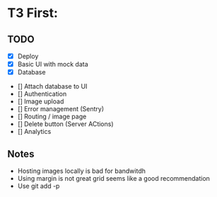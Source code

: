 # T3 First:

## TODO

- [x] Deploy
- [x] Basic UI with mock data
- [x] Database
- [] Attach database to UI
- [] Authentication
- [] Image upload
- [] Error management (Sentry)
- [] Routing / image page
- [] Delete button (Server ACtions)
- [] Analytics

## Notes

- Hosting images locally is bad for bandwitdh
- Using margin is not great grid seems like a good recommendation
- Use git add -p
